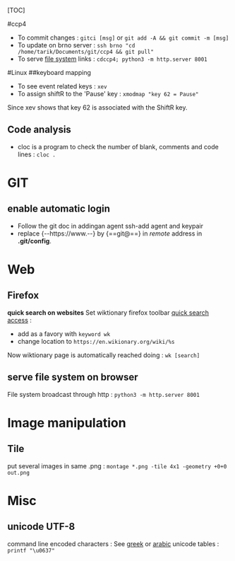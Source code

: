 [TOC]

#ccp4
- To commit changes : `gitci [msg]` or `git add -A && git commit -m [msg]`
- To update on brno server : `ssh brno "cd /home/tarik/Documents/git/ccp4 && git pull"`
- To serve [file system](http://0.0.0.0:8001/) links : `cdccp4; python3 -m http.server 8001`


#Linux
##keyboard mapping
- To see event related keys : `xev`
- To assign shiftR to the 'Pause' key  : `xmodmap "key 62 = Pause"`

Since xev shows that key 62 is associated with the ShiftR key.

## Code analysis
- cloc is a program to check the number of blank, comments and code lines : `cloc .`

# GIT
## enable automatic login
- Follow the git doc in addingan agent ssh-add agent and keypair
- replace {--https://www.--} by {==git@==} in *remote* address in **.git/config**.


# Web
## Firefox
**quick search on websites**
Set wiktionary firefox toolbar [quick search access](https://en.wikipedia.org/wiki/Wikipedia:Tools/Browser_tools/Mozilla_Firefox/URL_shortcut) :

- add as a favory with `keyword wk`
- change location to `https://en.wikionary.org/wiki/%s`

Now wiktionary page is automatically reached doing : `wk [search]`

## serve file system on browser
File system broadcast through http : `python3 -m http.server 8001`


# Image manipulation
## Tile
put several images in same .png : `montage *.png -tile 4x1 -geometry +0+0 out.png`

# Misc
## unicode UTF-8
command line  encoded characters :
See [greek](https://en.wikipedia.org/wiki/List_of_Unicode_characters) or [arabic](https://en.wikipedia.org/wiki/Arabic_script_in_Unicode) unicode tables : `printf "\u0637" `
